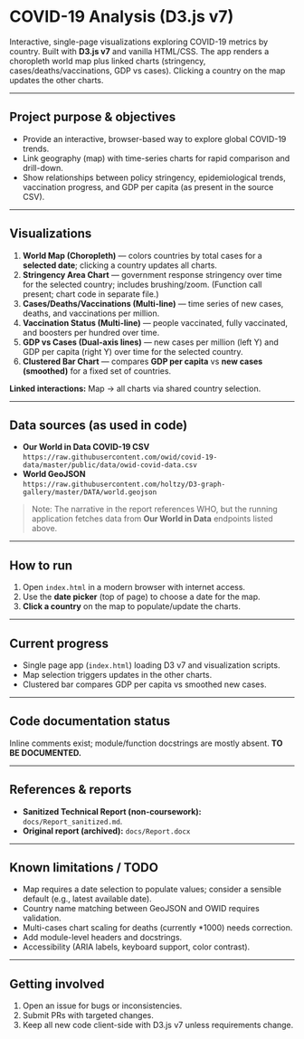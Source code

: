 # COVID-19 Analysis (D3.js v7)

Interactive, single-page visualizations exploring COVID-19 metrics by country. Built with **D3.js v7** and vanilla HTML/CSS. The app renders a choropleth world map plus linked charts (stringency, cases/deaths/vaccinations, GDP vs cases). Clicking a country on the map updates the other charts.

---

## Project purpose & objectives

- Provide an interactive, browser-based way to explore global COVID-19 trends.  
- Link geography (map) with time-series charts for rapid comparison and drill-down.  
- Show relationships between policy stringency, epidemiological trends, vaccination progress, and GDP per capita (as present in the source CSV).

---

## Visualizations

1. **World Map (Choropleth)** — colors countries by total cases for a **selected date**; clicking a country updates all charts.  
2. **Stringency Area Chart** — government response stringency over time for the selected country; includes brushing/zoom. (Function call present; chart code in separate file.)  
3. **Cases/Deaths/Vaccinations (Multi-line)** — time series of new cases, deaths, and vaccinations per million.  
4. **Vaccination Status (Multi-line)** — people vaccinated, fully vaccinated, and boosters per hundred over time.  
5. **GDP vs Cases (Dual-axis lines)** — new cases per million (left Y) and GDP per capita (right Y) over time for the selected country.  
6. **Clustered Bar Chart** — compares **GDP per capita** vs **new cases (smoothed)** for a fixed set of countries.

**Linked interactions:** Map → all charts via shared country selection.

---

## Data sources (as used in code)

- **Our World in Data COVID-19 CSV**  
  `https://raw.githubusercontent.com/owid/covid-19-data/master/public/data/owid-covid-data.csv`  
- **World GeoJSON**  
  `https://raw.githubusercontent.com/holtzy/D3-graph-gallery/master/DATA/world.geojson`

> Note: The narrative in the report references WHO, but the running application fetches data from **Our World in Data** endpoints listed above.

---

## How to run

1. Open `index.html` in a modern browser with internet access.  
2. Use the **date picker** (top of page) to choose a date for the map.  
3. **Click a country** on the map to populate/update the charts.

---

## Current progress

- Single page app (`index.html`) loading D3 v7 and visualization scripts.  
- Map selection triggers updates in the other charts.  
- Clustered bar compares GDP per capita vs smoothed new cases.

---

## Code documentation status

Inline comments exist; module/function docstrings are mostly absent. **TO BE DOCUMENTED.**

---

## References & reports

- **Sanitized Technical Report (non-coursework):** `docs/Report_sanitized.md`.  
- **Original report (archived):** `docs/Report.docx`

---

## Known limitations / TODO

- Map requires a date selection to populate values; consider a sensible default (e.g., latest available date).  
- Country name matching between GeoJSON and OWID requires validation.  
- Multi-cases chart scaling for deaths (currently *1000) needs correction.  
- Add module-level headers and docstrings.  
- Accessibility (ARIA labels, keyboard support, color contrast).

---

## Getting involved

1. Open an issue for bugs or inconsistencies.  
2. Submit PRs with targeted changes.  
3. Keep all new code client-side with D3.js v7 unless requirements change.
